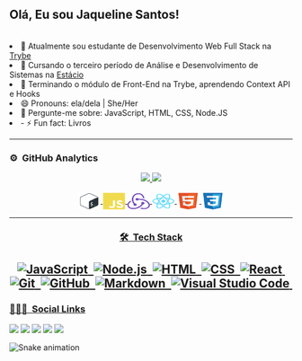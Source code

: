 ## Olá, Eu sou Jaqueline Santos!
<br>

<li> 🔭 Atualmente sou estudante de Desenvolvimento Web Full Stack na <a href="https://betrybe.com">Trybe</a></li>
<li> 🔭 Cursando o terceiro período de Análise e Desenvolvimento de Sistemas na <a href="https://estacio.br">Estácio</a></li>
<li> 🌱 Terminando o módulo de Front-End na Trybe, aprendendo Context API e Hooks</li>
<li> 😄 Pronouns: ela/dela | She/Her</li>
<li> 💬 Pergunte-me sobre: JavaScript, HTML, CSS, Node.JS </li>
<li>- ⚡ Fun fact: Livros </li>

-----

### ⚙️ &nbsp;GitHub Analytics

<div align="center">
  <a href="https://github.com/JaquelineAPSantos">
  <img height="156em" src="https://github-readme-stats.vercel.app/api?username=JaquelineAPSantos&show_icons=true&theme=dark&include_all_commits=true&count_private=true"/>
  <img height="156em" src="https://github-readme-stats.vercel.app/api/top-langs/?username=JaquelineAPSantos&layout=compact&langs_count=16&theme=dark"/>
   <div align="center"><br>
   <img align="center" alt="bash" height="30" width="40" src="https://raw.githubusercontent.com/devicons/devicon/master/icons/bash/bash-original.svg">
  <img align="center" alt="Jaque-Js" height="30" width="40" src="https://raw.githubusercontent.com/devicons/devicon/master/icons/javascript/javascript-plain.svg">
   <img align="center" alt="redux" height="30" width="40" src="https://raw.githubusercontent.com/devicons/devicon/master/icons/redux/redux-original.svg">
  <img align="center" alt="Jaque-React" height="30" width="40" src="https://raw.githubusercontent.com/devicons/devicon/master/icons/react/react-original.svg">
  <img align="center" alt="Jaque-HTML" height="30" width="40" src="https://raw.githubusercontent.com/devicons/devicon/master/icons/html5/html5-original.svg">
  <img align="center" alt="Jaque-CSS" height="30" width="40" src="https://raw.githubusercontent.com/devicons/devicon/master/icons/css3/css3-original.svg">
</div>

-----

### 🛠 &nbsp;Tech Stack
  
 
![JavaScript](https://img.shields.io/badge/-JavaScript-05122A?style=flat&logo=javascript)&nbsp;
![Node.js](https://img.shields.io/badge/-Node.js-05122A?style=flat&logo=node.js)&nbsp;
![HTML](https://img.shields.io/badge/-HTML-05122A?style=flat&logo=HTML5)&nbsp;
![CSS](https://img.shields.io/badge/-CSS-05122A?style=flat&logo=CSS3&logoColor=1572B6)&nbsp;
![React](https://img.shields.io/badge/-React-05122A?style=flat&logo=react)&nbsp;
![Git](https://img.shields.io/badge/-Git-05122A?style=flat&logo=git)&nbsp;
![GitHub](https://img.shields.io/badge/-GitHub-05122A?style=flat&logo=github)&nbsp;
![Markdown](https://img.shields.io/badge/-Markdown-05122A?style=flat&logo=markdown)&nbsp;
![Visual Studio Code](https://img.shields.io/badge/-Visual%20Studio%20Code-05122A?style=flat&logo=visual-studio-code&logoColor=007ACC)&nbsp;
    </div>
-----
  
### 🧑🏾‍💻 &nbsp;Social Links
  
  <a href="https://www.linkedin.com/in/jaquelineapsantos/" target="_blank"><img src="https://img.shields.io/badge/-LinkedIn-%230077B5?style=for-the-badge&logo=linkedin&logoColor=white"></a> 
  <a href="https://www.instagram.com/jaqueaps/" target="_blank"><img src="https://img.shields.io/badge/-Instagram-%23E4405F?style=for-the-badge&logo=instagram&logoColor=white"></a>
 <a href="https://twitter.com/Jaquelineaps" target="_blank"><img src="https://img.shields.io/badge/Twitter-1DA1F2?style=for-the-badge&logo=twitter&logoColor=white"></a>
  <a href = "mailto:jaque.aps@hotmail.com"><img src="https://img.shields.io/badge/Microsoft_Outlook-0078D4?style=for-the-badge&logo=microsoft-outlook&logoColor=white"></a>
  <a href="https://contate.me/JaquelineSantos" target="_blank"><img src="https://img.shields.io/badge/WhatsApp-25D366?style=for-the-badge&logo=whatsapp&logoColor=white"></a>

 
![Snake animation](https://github.com/JaquelineAPSantos/JaquelineAPSantos)
